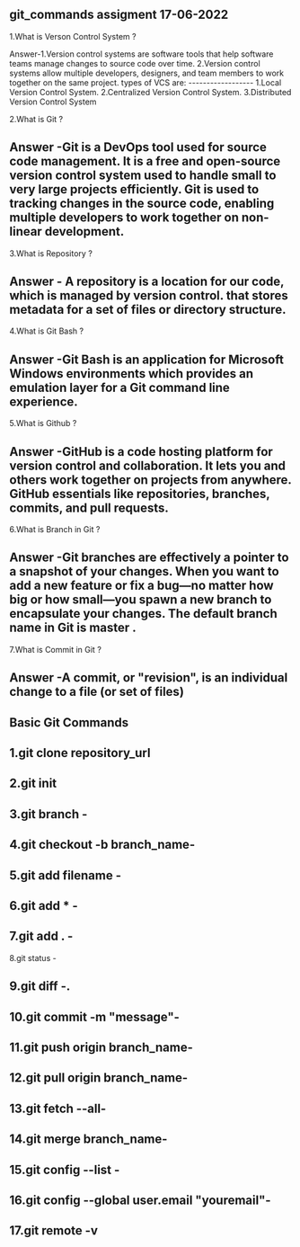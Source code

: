 git_commands assigment 17-06-2022
----------------------------------
1.What is Verson Control System ?

Answer-1.Version control systems are software tools that help software teams manage changes to source code over time.
       2.Version control systems allow multiple developers, designers, and team members to work together on the same project.
        types of VCS are:
        ------------------
       1.Local Version Control System.
       2.Centralized Version Control System.
       3.Distributed Version Control System
     
2.What is Git ?

Answer -Git is a DevOps tool used for source code management. It is a free and open-source version control system used to handle small to very large projects efficiently. 
Git is used to tracking changes in the source code, enabling multiple developers to work together on non-linear development.
----------------------------------------------------------------------------------------------------------------------------------------------------------
3.What is Repository ?

Answer - A repository is a location for our code, which is managed by version control.
        that stores metadata for a set of files or directory structure.
--------------------------------------------------------------------------------------------------------------------------------------------------------        
4.What is Git Bash ?

Answer -Git Bash is an application for Microsoft Windows environments which provides an emulation layer for a Git command line experience.
---------------------------------------------------------------------------------------------------------------------------------------------------
5.What is Github ?

Answer -GitHub is a code hosting platform for version control and collaboration. It lets you and others work together on projects from anywhere.
       GitHub essentials like repositories, branches, commits, and pull requests.
------------------------------------------------------------------------------------------------------------------------------------------------------
6.What is Branch in Git ?

Answer -Git branches are effectively a pointer to a snapshot of your changes.
        When you want to add a new feature or fix a bug—no matter how big or how small—you spawn a new branch to encapsulate your changes.
        The default branch name in Git is master .
----------------------------------------------------------------------------------------------------------------------------------------------------------
7.What is Commit in Git ?

Answer -A commit, or "revision", is an individual change to a file (or set of files)
------------------------------------------------------------------------------------------------------------------------------------------------------------- 
Basic Git Commands
----------------------
1.git clone repository_url
---
2.git init 
-----
3.git branch -
-------
4.git checkout -b branch_name-
-------------------------------

5.git add filename -
---------------------
6.git add * -
-----------------
7.git add . - 
-----------------
8.git status -

9.git diff -.
----------------------------
10.git commit -m "message"- 
------------------------------
11.git push origin branch_name-
--------------------------------
12.git pull origin branch_name- 
------------------------------
13.git fetch --all- 
-----------------------
14.git merge branch_name- 
-------------------------
15.git config --list -
---------------------
16.git config --global user.email "youremail"-
------------------
17.git remote -v 
----------------